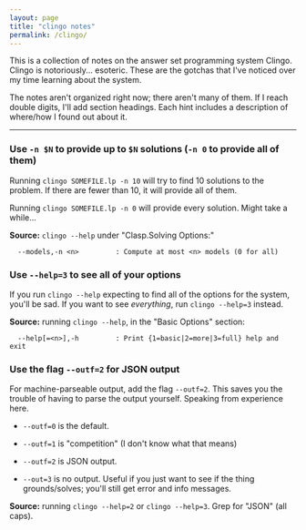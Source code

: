 ```yaml
---
layout: page
title: "clingo notes"
permalink: /clingo/
---
```


This is a collection of notes on the answer set programming system Clingo. Clingo is
notoriously... esoteric. These are the gotchas that I've noticed over my time learning
about the system.

The notes aren't organized right now; there aren't many of them. If I reach double
digits, I'll add section headings. Each hint includes a description of where/how I found
out about it.

---

### Use `-n $N` to provide up to `$N` solutions (`-n 0` to provide all of them)

Running `clingo SOMEFILE.lp -n 10` will try to find 10 solutions to the problem. If there
are fewer than 10, it will provide all of them.

Running `clingo SOMEFILE.lp -n 0` will provide every solution. Might take a while...

__Source:__ `clingo --help` under "Clasp.Solving Options:"
```
  --models,-n <n>         : Compute at most <n> models (0 for all)
```

### Use `--help=3` to see all of your options

If you run `clingo --help` expecting to find all of the options for the system, you'll
be sad. If you want to see _everything_, run `clingo --help=3` instead.

__Source:__ running `clingo --help`, in the "Basic Options" section:
```
  --help[=<n>],-h         : Print {1=basic|2=more|3=full} help and exit
```


### Use the flag `--outf=2` for JSON output

For machine-parseable output, add the flag `--outf=2`. This saves you the trouble of
having to parse the output yourself. Speaking from experience here.

- `--outf=0` is the default.

- `--outf=1` is "competition" (I don't know what that means)

- `--outf=2` is JSON output.

- `--out=3` is no output. Useful if you just want to see if the thing grounds/solves;
you'll still get error and info messages.

__Source:__ running `clingo --help=2` or `clingo --help=3`. Grep for "JSON" (all caps).

